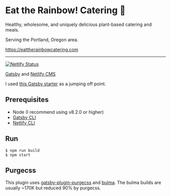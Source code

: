 # Eat the Rainbow! Catering :rainbow:

Healthy, wholesome, and uniquely delicious plant-based catering and meals.

Serving the Portland, Oregon area.

https://eattherainbowcatering.com

---

[![Netlify Status](https://api.netlify.com/api/v1/badges/b654c94e-08a6-4b79-b443-7837581b1d8d/deploy-status)](https://app.netlify.com/sites/eattherainbowcatering/deploys)

[Gatsby](https://www.gatsbyjs.org/) and [Netlify CMS](https://www.netlifycms.org)

I used [this Gatsby starter](https://github.com/netlify-templates/gatsby-starter-netlify-cms) as a jumping off point.

## Prerequisites

- Node (I recommend using v8.2.0 or higher)
- [Gatsby CLI](https://www.gatsbyjs.org/docs/)
- [Netlify CLI](https://github.com/netlify/cli)

## Run

```
$ npm run build
$ npm start
```

## Purgecss

This plugin uses [gatsby-plugin-purgecss](https://www.gatsbyjs.org/packages/gatsby-plugin-purgecss/) and [bulma](https://bulma.io/). The bulma builds are usually ~170K but reduced 90% by purgecss.
